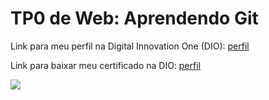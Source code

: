 <h1>TP0 de Web: Aprendendo Git</h1>

Link para meu perfil na Digital Innovation One (DIO):
<a href="https://web.digitalinnovation.one/users/mmarshall323tab=achievements">
  perfil
</a>

Link para baixar meu certificado na DIO:
<a href="https://certificates.digitalinnovation.one/1580B728">
  perfil
</a>

<img src="https://fegemo.github.io/cefet-web/images/medalha-curso-git-na-dio.png">